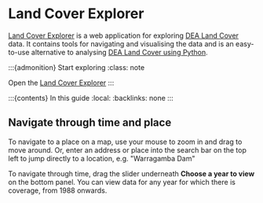 # Land Cover Explorer

[Land Cover Explorer](https://dev.mapexplorer.dea.ga.gov.au/landcoverexplorer/index.html) is a web application for exploring [DEA Land Cover](/data/product/dea-land-cover-landsat/) data. It contains tools for navigating and visualising the data and is an easy-to-use alternative to analysing [DEA Land Cover using Python](/notebooks/DEA_products/DEA_Land_Cover/).

:::{admonition} Start exploring
:class: note

Open the [Land Cover Explorer](https://dev.mapexplorer.dea.ga.gov.au/landcoverexplorer/index.html)
:::

:::{contents} In this guide
:local:
:backlinks: none
:::

## Navigate through time and place

To navigate to a place on a map, use your mouse to zoom in and drag to move around. Or, enter an address or place into the search bar on the top left to jump directly to a location, e.g. "Warragamba Dam"

To navigate through time, drag the slider underneath **Choose a year to view** on the bottom panel. You can view data for any year for which there is coverage, from 1988 onwards.
